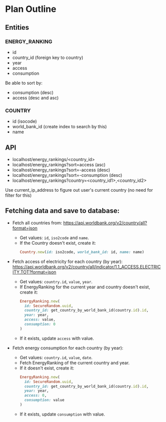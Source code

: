 # Plan Outline

## Entities

### ENERGY_RANKING

- id
- country_id (foreign key to country)
- year
- access
- consumption

Be able to sort by:
- consumption (desc)
- access (desc and asc)

### COUNTRY

- id (isocode)
- world_bank_id (create index to search by this)
- name

## API

- localhost/energy_rankings/<country_id>
- localhost/energy_rankings?sort=access (asc)
- localhost/energy_rankings?sort=-access (desc)
- localhost/energy_rankings?sort=-consumption (desc)
- localhost/energy_rankings?country=<country_id1>,<country_id2>

Use current_ip_address to figure out user's current country (no need for filter for this)


## Fetching data and save to database:
- Fetch all countries from: https://api.worldbank.org/v2/country/all?format=json
  - Get values: `id`, `iso2code` and `name`.
  - If the Country doesn't exist, create it:
    ```ruby
    Country.new(id: iso2code, world_bank_id: id, name: name)
    ```

- Fetch access of electricity for each country (by year): https://api.worldbank.org/v2/country/all/indicator/1.1_ACCESS.ELECTRICITY.TOT?format=json
  - Get values: `country.id`, `value`, `year`.
  - If EnergyRanking for the current year and country doesn't exist, create it:
      ```ruby
      EnergyRanking.new(
        id: SecureRandom.uuid,
        country_id: get_country_by_world_bank_id(country.id).id,
        year: year,
        access: value,
        consumption: 0
      )
      ```
  - If it exists, update `access` with value.

- Fetch energy consumption for each country (by year):
  - Get values: `country.id`, `value`, `date`.
  - Fetch EnergyRanking of the current country and year.
  - If it doesn't exist, create it:
      ```ruby
      EnergyRanking.new(
        id: SecureRandom.uuid,
        country_id: get_country_by_world_bank_id(country.id).id,
        year: year,
        access: 0,
        consumption: value
      )
      ```
  - If it exists, update `consumption` with value.
